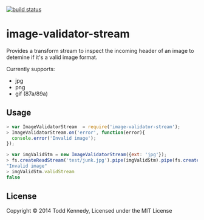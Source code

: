 [![build status](https://secure.travis-ci.org/toddself/image-validator-stream.png)](http://travis-ci.org/toddself/image-validator-stream)

# image-validator-stream
Provides a transform stream to inspect the incoming header of an image to detemine if it's a valid image format.

Currently supports:
* jpg
* png
* gif (87a/89a)

## Usage
```javascript
> var ImageValidatorStream  = require('image-validator-stream');
> ImageValidatorStream.on('error', function(error){
  console.error('Invalid image');
});

> var imgValidStm = new ImageValidatorStream({ext: 'jpg'});
> fs.createReadStream('test/junk.jpg').pipe(imgValidStm).pipe(fs.createWriteStream('test/out.jpg'));
"Invalid image"
> imgValidStm.validStream
false
```

## License
Copyright © 2014 Todd Kennedy, Licensed under the MIT License

